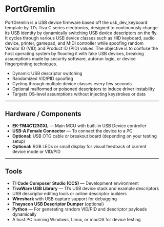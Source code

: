 # PortGremlin

PortGremlin is a USB device firmware based off the usb_dev_keyboard template by TI's Tiva C series electronics, designed to continuously change its USB identity by dynamically switching USB device descriptors on the fly. It cycles through various USB device classes such as HID keyboard, audio device, printer, gamepad, and MIDI controller while spoofing random Vendor ID (VID) and Product ID (PID) values. The objective is to confuse the host operating system by flooding it with fake USB devices, breaking assumptions made by security software, autorun logic, or device fingerprinting techniques.

- Dynamic USB descriptor switching  
- Randomized VID/PID spoofing  
- Cycling through multiple device classes every few seconds  
- Optional malformed or poisoned descriptors to induce driver instability  
- Targets OS-level assumptions without injecting keystrokes or data  

---

## Hardware / Components

- **EK-TM4C123GXL** — Main MCU with built-in USB Device controller  
- **USB-A Female Connector** — To connect the device to a PC  
- **Optional:** USB OTG cable or breakout board (depending on your testing setup)  
- **Optional:** RGB LEDs or small display for visual feedback of current device mode or VID/PID  
---
## Tools 
- **TI Code Composer Studio (CCS)** — Development environment  
- **TivaWare USB Library** — TI’s USB device stack and example descriptors  
- USB descriptor editing tools or online descriptor builders  
- **Wireshark** with USB capture support for debugging  
- **Theyscon USB Descriptor Dumper** (optional)  
- **Python** — For generating random VID/PID and descriptor payloads dynamically  
- A host PC running Windows, Linux, or macOS for device testing  

